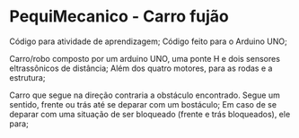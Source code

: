 # PequiMecanico - Carro fujão
Código para atividade de aprendizagem; 
Código feito para o Arduino UNO;

 Carro/robo composto por um arduino UNO, uma ponte H e dois sensores eltrassônicos de distância;
    Além dos quatro motores, para as rodas e a estrutura;

Carro que segue na direção contraria a obstáculo encontrado.
  Segue um sentido, frente ou trás até se deparar com um bostáculo;
  Em caso de se deparar com uma situação de ser bloqueado (frente e trás bloqueados), ele para;
  
